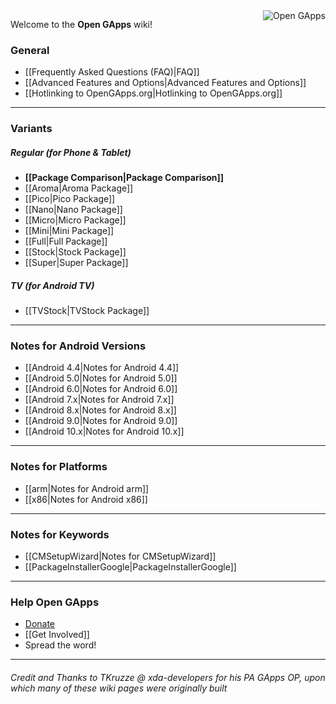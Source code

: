 <div style="float: right">
<img align="right" src="https://avatars.githubusercontent.com/u/12238733?s=400" alt="Open GApps" />
</div>

Welcome to the **Open GApps** wiki!

### General

* [[Frequently Asked Questions (FAQ)|FAQ]]
* [[Advanced Features and Options|Advanced Features and Options]]
* [[Hotlinking to OpenGApps.org|Hotlinking to OpenGApps.org]]

***

### Variants
##### Regular _(for Phone & Tablet)_
* **[[Package Comparison|Package Comparison]]**
* [[Aroma|Aroma Package]]
* [[Pico|Pico Package]]
* [[Nano|Nano Package]]
* [[Micro|Micro Package]]
* [[Mini|Mini Package]]
* [[Full|Full Package]]
* [[Stock|Stock Package]]
* [[Super|Super Package]]

##### TV _(for Android TV)_
* [[TVStock|TVStock Package]]

***

### Notes for Android Versions

* [[Android 4.4|Notes for Android 4.4]]
* [[Android 5.0|Notes for Android 5.0]]
* [[Android 6.0|Notes for Android 6.0]]
* [[Android 7.x|Notes for Android 7.x]]
* [[Android 8.x|Notes for Android 8.x]]
* [[Android 9.0|Notes for Android 9.0]]
* [[Android 10.x|Notes for Android 10.x]]

***

### Notes for Platforms

* [[arm|Notes for Android arm]]
* [[x86|Notes for Android x86]]

***

### Notes for Keywords

* [[CMSetupWizard|Notes for CMSetupWizard]]
* [[PackageInstallerGoogle|PackageInstallerGoogle]]

***

### Help Open GApps
* [Donate](http://opengapps.org/donate)
* [[Get Involved]]
* Spread the word!

***

###### Credit and Thanks to TKruzze @ xda-developers for his PA GApps OP, upon which many of these wiki pages were originally built